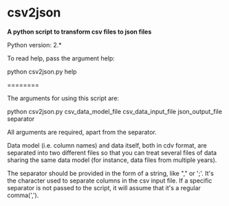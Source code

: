 csv2json
========

**A python script to transform csv files to json files**

Python version: 2.*

To read help, pass the argument help:

python csv2json.py help

========

The arguments for using this script are:

python csv2json.py csv_data_model_file csv_data_input_file json_output_file separator

All arguments are required, apart from the separator.

Data model (i.e. column names) and data itself, both in cdv format, are separated into two different files so that you can treat several files of data sharing the same data model (for instance, data files from multiple years).

The separator should be provided in the form of a string, like "," or ';'. It's the character used to separate columns in the csv input file. If a specific separator is not passed to the script, it will assume that it's a regular comma(',').